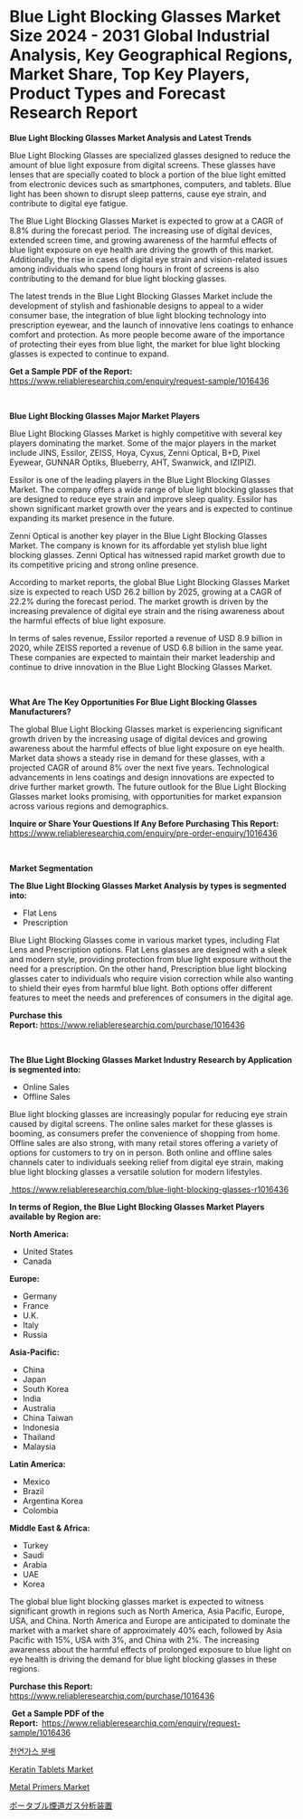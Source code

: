 <p><h1>Blue Light Blocking Glasses Market Size 2024 - 2031 Global Industrial Analysis, Key Geographical Regions, Market Share, Top Key Players, Product Types and Forecast Research Report</h1></p><p><strong>Blue Light Blocking Glasses Market Analysis and Latest Trends</strong></p>
<p><p>Blue Light Blocking Glasses are specialized glasses designed to reduce the amount of blue light exposure from digital screens. These glasses have lenses that are specially coated to block a portion of the blue light emitted from electronic devices such as smartphones, computers, and tablets. Blue light has been shown to disrupt sleep patterns, cause eye strain, and contribute to digital eye fatigue.</p><p>The Blue Light Blocking Glasses Market is expected to grow at a CAGR of 8.8% during the forecast period. The increasing use of digital devices, extended screen time, and growing awareness of the harmful effects of blue light exposure on eye health are driving the growth of this market. Additionally, the rise in cases of digital eye strain and vision-related issues among individuals who spend long hours in front of screens is also contributing to the demand for blue light blocking glasses.</p><p>The latest trends in the Blue Light Blocking Glasses Market include the development of stylish and fashionable designs to appeal to a wider consumer base, the integration of blue light blocking technology into prescription eyewear, and the launch of innovative lens coatings to enhance comfort and protection. As more people become aware of the importance of protecting their eyes from blue light, the market for blue light blocking glasses is expected to continue to expand.</p></p>
<p><strong>Get a Sample PDF of the Report:&nbsp;</strong> <a href="https://www.reliableresearchiq.com/enquiry/request-sample/1016436">https://www.reliableresearchiq.com/enquiry/request-sample/1016436</a></p>
<p>&nbsp;</p>
<p><strong>Blue Light Blocking Glasses Major Market Players</strong></p>
<p><p>Blue Light Blocking Glasses Market is highly competitive with several key players dominating the market. Some of the major players in the market include JINS, Essilor, ZEISS, Hoya, Cyxus, Zenni Optical, B+D, Pixel Eyewear, GUNNAR Optiks, Blueberry, AHT, Swanwick, and IZIPIZI.</p><p>Essilor is one of the leading players in the Blue Light Blocking Glasses Market. The company offers a wide range of blue light blocking glasses that are designed to reduce eye strain and improve sleep quality. Essilor has shown significant market growth over the years and is expected to continue expanding its market presence in the future.</p><p>Zenni Optical is another key player in the Blue Light Blocking Glasses Market. The company is known for its affordable yet stylish blue light blocking glasses. Zenni Optical has witnessed rapid market growth due to its competitive pricing and strong online presence.</p><p>According to market reports, the global Blue Light Blocking Glasses Market size is expected to reach USD 26.2 billion by 2025, growing at a CAGR of 22.2% during the forecast period. The market growth is driven by the increasing prevalence of digital eye strain and the rising awareness about the harmful effects of blue light exposure.</p><p>In terms of sales revenue, Essilor reported a revenue of USD 8.9 billion in 2020, while ZEISS reported a revenue of USD 6.8 billion in the same year. These companies are expected to maintain their market leadership and continue to drive innovation in the Blue Light Blocking Glasses Market.</p></p>
<p>&nbsp;</p>
<p><strong>What Are The Key Opportunities For Blue Light Blocking Glasses Manufacturers?</strong></p>
<p><p>The global Blue Light Blocking Glasses market is experiencing significant growth driven by the increasing usage of digital devices and growing awareness about the harmful effects of blue light exposure on eye health. Market data shows a steady rise in demand for these glasses, with a projected CAGR of around 8% over the next five years. Technological advancements in lens coatings and design innovations are expected to drive further market growth. The future outlook for the Blue Light Blocking Glasses market looks promising, with opportunities for market expansion across various regions and demographics.</p></p>
<p><strong>Inquire or Share Your Questions If Any Before Purchasing This Report:</strong> <a href="https://www.reliableresearchiq.com/enquiry/pre-order-enquiry/1016436">https://www.reliableresearchiq.com/enquiry/pre-order-enquiry/1016436</a></p>
<p>&nbsp;</p>
<p><strong>Market Segmentation</strong></p>
<p><strong>The Blue Light Blocking Glasses Market Analysis by types is segmented into:</strong></p>
<p><ul><li>Flat Lens</li><li>Prescription</li></ul></p>
<p><p>Blue Light Blocking Glasses come in various market types, including Flat Lens and Prescription options. Flat Lens glasses are designed with a sleek and modern style, providing protection from blue light exposure without the need for a prescription. On the other hand, Prescription blue light blocking glasses cater to individuals who require vision correction while also wanting to shield their eyes from harmful blue light. Both options offer different features to meet the needs and preferences of consumers in the digital age.</p></p>
<p><strong>Purchase this Report:&nbsp;</strong><a href="https://www.reliableresearchiq.com/purchase/1016436">https://www.reliableresearchiq.com/purchase/1016436</a></p>
<p>&nbsp;</p>
<p><strong>The Blue Light Blocking Glasses Market Industry Research by Application is segmented into:</strong></p>
<p><ul><li>Online Sales</li><li>Offline Sales</li></ul></p>
<p><p>Blue light blocking glasses are increasingly popular for reducing eye strain caused by digital screens. The online sales market for these glasses is booming, as consumers prefer the convenience of shopping from home. Offline sales are also strong, with many retail stores offering a variety of options for customers to try on in person. Both online and offline sales channels cater to individuals seeking relief from digital eye strain, making blue light blocking glasses a versatile solution for modern lifestyles.</p></p>
<p><a href="https://www.reliableresearchiq.com/blue-light-blocking-glasses-r1016436">&nbsp;https://www.reliableresearchiq.com/blue-light-blocking-glasses-r1016436</a></p>
<p><strong>In terms of Region, the Blue Light Blocking Glasses Market Players available by Region are:</strong></p>
<p>
    <p> <strong> North America: </strong>
        <ul>
            <li>United States</li>
            <li>Canada</li>
        </ul>
        </p> 
    <p> <strong> Europe: </strong>
        <ul>
            <li>Germany</li>
            <li>France</li>
            <li>U.K.</li>
            <li>Italy</li>
            <li>Russia</li>
        </ul>
        </p> 
    <p> <strong> Asia-Pacific: </strong>
        <ul>
            <li>China</li>
            <li>Japan</li>
            <li>South Korea</li>
            <li>India</li>
            <li>Australia</li>
            <li>China Taiwan</li>
            <li>Indonesia</li>
            <li>Thailand</li>
            <li>Malaysia</li>
        </ul>
        </p> 
    <p> <strong> Latin America: </strong>
        <ul>
            <li>Mexico</li>
            <li>Brazil</li>
            <li>Argentina Korea</li>
            <li>Colombia</li>
        </ul>
        </p> 
    <p> <strong> Middle East & Africa: </strong>
        <ul>
            <li>Turkey</li>
            <li>Saudi</li>
            <li>Arabia</li>
            <li>UAE</li>
            <li>Korea</li>
        </ul>
    </p>
    </p>
<p><p>The global blue light blocking glasses market is expected to witness significant growth in regions such as North America, Asia Pacific, Europe, USA, and China. North America and Europe are anticipated to dominate the market with a market share of approximately 40% each, followed by Asia Pacific with 15%, USA with 3%, and China with 2%. The increasing awareness about the harmful effects of prolonged exposure to blue light on eye health is driving the demand for blue light blocking glasses in these regions.</p></p>
<p><strong>Purchase this Report: </strong><a href="https://www.reliableresearchiq.com/purchase/1016436">https://www.reliableresearchiq.com/purchase/1016436</a></p>
<p>&nbsp;<strong>Get a Sample PDF of the Report:&nbsp;&nbsp;</strong><a href="https://www.reliableresearchiq.com/enquiry/request-sample/1016436">https://www.reliableresearchiq.com/enquiry/request-sample/1016436</a></p>
<p><strong></strong></p>
<p><p><a href="https://github.com/laholand/Market-Research-Report-List-5/blob/main/985203110972.md">천연가스 분배</a></p><p><a href="https://issuu.com/reportprime-2/docs/keratin-tablets-market-size-2030.pptx">Keratin Tablets Market</a></p><p><a href="https://medium.com/@go-emi/metal-primers-market-size-market-segmentation-market-trends-and-growth-analysis-forecast-till-83b9f5b27d19">Metal Primers Market</a></p><p><a href="https://github.com/mohamedbakry57/Market-Research-Report-List-5/blob/main/89818806333.md">ポータブル煙道ガス分析装置</a></p></p>